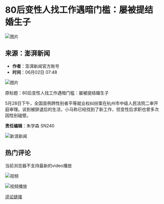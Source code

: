 # 80后变性人找工作遇暗门槛：屡被提结婚生子

![图片](//n.sinaimg.cn/sinakd10201/360/w180h180/20201208/5b51-keyancw9430301.jpg)

## 来源：澎湃新闻
- **作者**：澎湃新闻官方账号
- **时间**：06月02日 07:48

![图片](//k.sinaimg.cn/n/front20200602ac/400/w1280h720/20200602/9632-iumkapw2096504.jpg/w300h300z1l10t10q100707.jpg)

原标题：80后变性人找工作遇暗门槛：屡被提结婚生子

5月28日下午，全国首例跨性别者平等就业权纠纷案在杭州市中级人民法院二审开庭审理。谈到被辞退后的生活，小马称已经找到了新工作，但变性后求职也曾多次因性别碰壁。

**责任编辑**：朱学森 SN240

![新浪新闻](//n.sinaimg.cn/default/2fb77759/20151125/320X320.png)

## 热门评论
当前浏览器不支持最新的video播放

![视频](//p.ivideo.sina.com.cn/video/338/153/252/338153252_220_124.jpg)

![视频播放](//mjs.sinaimg.cn/wap/module/newPlayer/201604111824/images/play.png)

[评论链接](https://cmnt.sina.cn/index?product=comos&index=ircuyvi6232664&tj_ch=news&is_clear=0)